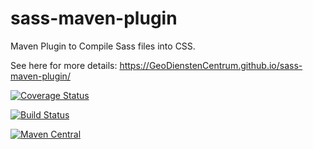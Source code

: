 sass-maven-plugin
=================

Maven Plugin to Compile Sass files into CSS.

See here for more details: https://GeoDienstenCentrum.github.io/sass-maven-plugin/

[![Coverage Status](https://img.shields.io/coveralls/GeoDienstenCentrum/sass-maven-plugin.svg)](https://coveralls.io/r/GeoDienstenCentrum/sass-maven-plugin)

[![Build Status](https://travis-ci.org/GeoDienstenCentrum/sass-maven-plugin.svg?branch=master)](https://travis-ci.org/GeoDienstenCentrum/sass-maven-plugin)

[![Maven Central](https://maven-badges.herokuapp.com/maven-central/nl.geodienstencentrum.maven/sass-maven-plugin/badge.svg)](https://maven-badges.herokuapp.com/maven-central/nl.geodienstencentrum.maven/sass-maven-plugin/)